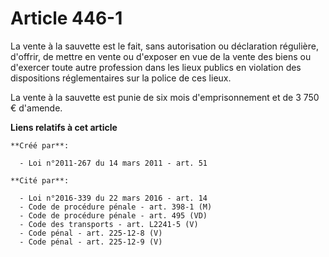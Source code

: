 # Article 446-1

La vente à la sauvette est le fait, sans autorisation ou déclaration régulière, d'offrir, de mettre en vente ou d'exposer en
vue de la vente des biens ou d'exercer toute autre profession dans les lieux publics en violation des dispositions
réglementaires sur la police de ces lieux. 

La vente à la sauvette est punie de six mois d'emprisonnement et de 3 750 € d'amende.

**Liens relatifs à cet article**

	**Créé par**:

	  - Loi n°2011-267 du 14 mars 2011 - art. 51

	**Cité par**:

	  - Loi n°2016-339 du 22 mars 2016 - art. 14
	  - Code de procédure pénale - art. 398-1 (M)
	  - Code de procédure pénale - art. 495 (VD)
	  - Code des transports - art. L2241-5 (V)
	  - Code pénal - art. 225-12-8 (V)
	  - Code pénal - art. 225-12-9 (V)
